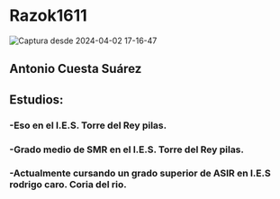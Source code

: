 # Razok1611
![Captura desde 2024-04-02 17-16-47](https://github.com/Razork1611/Razok1611/assets/151218037/b4bcfeb2-8152-47a3-a3fc-f6797cada906)
## Antonio Cuesta Suárez
## Estudios:
### -Eso en el I.E.S. Torre del Rey pilas.
### -Grado medio de SMR en el I.E.S. Torre del Rey pilas.
### -Actualmente cursando un grado superior de ASIR en I.E.S rodrigo caro. Coria del rio.
